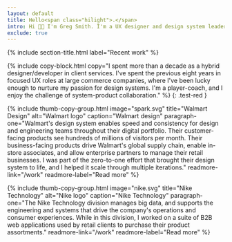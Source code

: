 ```yaml
---
layout: default
title: Hello<span class="hilight">.</span>
intro: Hi 👋🏼 I'm Greg Smith. I'm a UX designer and design system leader with a background in front-end engineering. I embrace complexity and strive for simplicity.
exclude: true
---
```


{% include section-title.html label="Recent work" %}

{% include copy-block.html copy="I spent more than a decade as a hybrid designer/developer in client services. I've spent the previous eight years in focused UX roles at large commerce companies, where I've been lucky enough to nurture my passion for design systems. I'm a player-coach, and I enjoy the challenge of system-product collaboration." %}
{: .test-red }

{%
include thumb-copy-group.html
image="spark.svg"
title="Walmart Design"
alt="Walmart logo"
caption="Walmart design"
paragraph-one="Walmart's design system enables speed and consistency for design and engineering teams throughout their digital portfolio. Their customer-facing products see hundreds of millions of visitors per month. Their business-facing products drive Walmart's global supply chain, enable in-store associates, and allow enterprise partners to manage their retail businesses. I was part of the zero-to-one effort that brought their design system to life, and I helped it scale through multiple iterations."
readmore-link="/work"
readmore-label="Read more"
%}

{%
include thumb-copy-group.html
image="nike.svg"
title="Nike Technology"
alt="Nike logo"
caption="Nike Technology"
paragraph-one="The Nike Technology division manages big data, and supports the engineering and systems that drive the company's operations and consumer experiences. While in this division, I worked on a suite of B2B web applications used by retail clients to purchase their product assortments."
readmore-link="/work"
readmore-label="Read more"
%}
